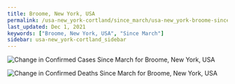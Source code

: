 ```yaml
---
title: Broome, New York, USA
permalink: /usa-new_york-cortland/since_march/usa-new_york-broome-since_march.html
last_updated: Dec 1, 2021
keywords: ["Broome, New York, USA", "Since March"]
sidebar: usa-new_york-cortland_sidebar
---
```


![Change in Confirmed Cases Since March for Broome, New York, USA](/covid_tracker/images/graphs/usa-new_york-broome-delta_confirmed-since_march_graph.png)

![Change in Confirmed Deaths Since March for Broome, New York, USA](/covid_tracker/images/graphs/usa-new_york-broome-delta_deaths-since_march_graph.png)
